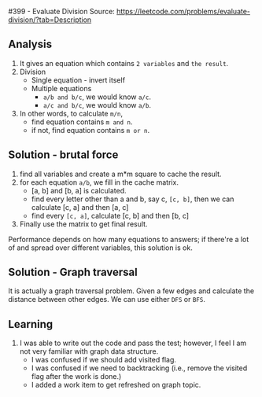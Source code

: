 #399 - Evaluate Division
Source: https://leetcode.com/problems/evaluate-division/?tab=Description

## Analysis
1. It gives an equation which contains `2 variables` and `the result`.
2. Division
	* Single equation - invert itself
	* Multiple equations
		*  `a/b and b/c`, we would know `a/c`.  
		* `a/c and b/c`, we would know `a/b`.
3. In other words, to calculate `m/n`,
	* find equation contains `m and n`.
	* if not, find equation contains `m or n`.

## Solution - brutal force

1. find all variables and create a m*m square to cache the result.
2. for each equation `a/b`, we fill in the cache matrix.
	* [a, b] and [b, a] is calculated.
	* find every letter other than a and b, say c,  `[c, b]`, then we can calculate [c, a] and then [a, c]
	* find every `[c, a]`, calculate [c, b] and then [b, c]
3. Finally use the matrix to get final result.

Performance depends on how many equations to answers; if there're a lot of and spread over different variables, this solution is ok.

## Solution - Graph traversal
It is actually a graph traversal problem. Given a few edges and calculate the distance between other edges. We can use either `DFS` or `BFS`.

## Learning
1. I was able to write out the code and pass the test; however, I feel I am not very familiar with graph data structure.
	* I was confused if we should add visited flag.
	* I was confused if we need to backtracking (i.e., remove the visited flag after the work is done.)
	* I added a work item to get refreshed on graph topic.
